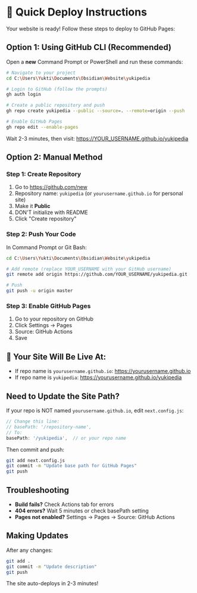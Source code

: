 # 🚀 Quick Deploy Instructions

Your website is ready! Follow these steps to deploy to GitHub Pages:

## Option 1: Using GitHub CLI (Recommended)
Open a **new** Command Prompt or PowerShell and run these commands:

```bash
# Navigate to your project
cd C:\Users\Yukti\Documents\Obsidian\Website\yukipedia

# Login to GitHub (follow the prompts)
gh auth login

# Create a public repository and push
gh repo create yukipedia --public --source=. --remote=origin --push

# Enable GitHub Pages
gh repo edit --enable-pages
```

Wait 2-3 minutes, then visit: https://YOUR_USERNAME.github.io/yukipedia

## Option 2: Manual Method

### Step 1: Create Repository
1. Go to https://github.com/new
2. Repository name: `yukipedia` (or `yourusername.github.io` for personal site)
3. Make it **Public**
4. DON'T initialize with README
5. Click "Create repository"

### Step 2: Push Your Code
In Command Prompt or Git Bash:

```bash
cd C:\Users\Yukti\Documents\Obsidian\Website\yukipedia

# Add remote (replace YOUR_USERNAME with your GitHub username)
git remote add origin https://github.com/YOUR_USERNAME/yukipedia.git

# Push
git push -u origin master
```

### Step 3: Enable GitHub Pages
1. Go to your repository on GitHub
2. Click Settings → Pages
3. Source: GitHub Actions
4. Save

## 🎉 Your Site Will Be Live At:
- If repo name is `yourusername.github.io`: https://yourusername.github.io
- If repo name is `yukipedia`: https://yourusername.github.io/yukipedia

## Need to Update the Site Path?

If your repo is NOT named `yourusername.github.io`, edit `next.config.js`:

```javascript
// Change this line:
// basePath: '/repository-name',
// To:
basePath: '/yukipedia',  // or your repo name
```

Then commit and push:
```bash
git add next.config.js
git commit -m "Update base path for GitHub Pages"
git push
```

## Troubleshooting

- **Build fails?** Check Actions tab for errors
- **404 errors?** Wait 5 minutes or check basePath setting
- **Pages not enabled?** Settings → Pages → Source: GitHub Actions

## Making Updates

After any changes:
```bash
git add .
git commit -m "Update description"
git push
```

The site auto-deploys in 2-3 minutes!